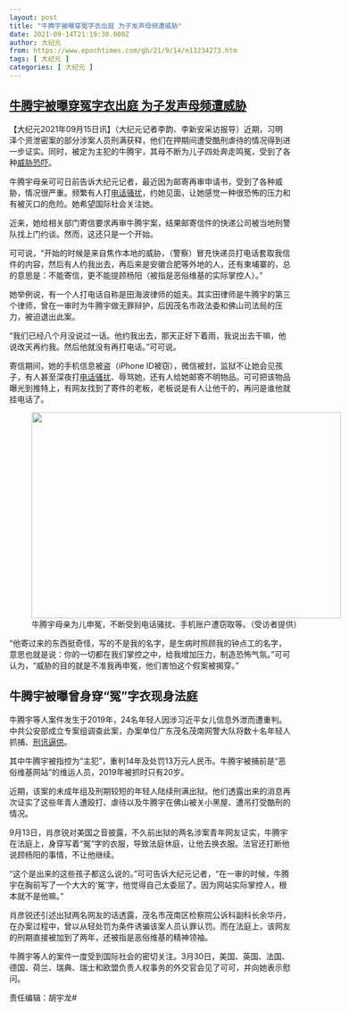 ```yaml
---
layout: post
title: "牛腾宇被曝穿冤字衣出庭 为子发声母频遭威胁"
date: 2021-09-14T21:19:30.000Z
author: 大纪元
from: https://www.epochtimes.com/gb/21/9/14/n13234273.htm
tags: [ 大纪元 ]
categories: [ 大纪元 ]
---
```

<!--1631654370000-->
[牛腾宇被曝穿冤字衣出庭 为子发声母频遭威胁](https://www.epochtimes.com/gb/21/9/14/n13234273.htm)
------

<div>
<p>【大纪元2021年09月15日讯】（<span class="s1">大纪元<span class="s1">记者李韵、李新安采访报导</span>）</span><span class="s1">近</span>期，习明泽个资泄密案的部分涉案人员刑满获释，他们在押期间遭受酷刑虐待的情况得到进一步证实。同时，被定为主犯的牛腾宇，其母不断为儿子四处奔走鸣冤，受到了各种<a href="https://www.epochtimes.com/gb/tag/%E5%A8%81%E8%83%81%E6%81%90%E5%90%93.html">威胁恐吓</a>。</p><p>牛腾宇母亲可可日前告诉大纪元记者，最近因为邮寄再审申请书，受到了各种威胁，情况很严重。频繁有人打<a href="https://www.epochtimes.com/gb/tag/%E7%94%B5%E8%AF%9D%E9%AA%9A%E6%89%B0.html">电话骚扰</a>，约她见面，让她感觉一种很恐怖的压力和有被灭口的危险。她希望国际社会关注她。</p><p>近来，她给相关部门寄信要求再审牛腾宇案，结果邮寄信件的快递公司被当地刑警队找上门约谈。然而，这还只是一个开始。</p><p>可可说，“开始的时候是来自焦作本地的威胁，（警察）冒充快递员打电话套取我信件的内容，然后有人约我出去，再后来是安徽合肥等外地的人，还有柬埔寨的，总的意思是：不能寄信，更不能提顾杨阳（被指是恶俗维基的实际掌控人）。”</p><p>她举例说，有一个人打电话自称是田海波律师的姐夫。其实田律师是牛腾宇的第三个律师，曾在一审时为牛腾宇做无罪辩护，后因茂名市政法委和佛山司法局的压力，被迫退出此案。</p><p>“我们已经八个月没说过一话。他约我出去，那天正好下着雨，我说出去干嘛，他说改天再约我。然后他就没有再打电话。”可可说。</p><p>寄信期间，她的手机信息被盗（iPhone ID被窃），微信被封，监狱不让她会见孩子，有人甚至深夜打<a href="https://www.epochtimes.com/gb/tag/%E7%94%B5%E8%AF%9D%E9%AA%9A%E6%89%B0.html">电话骚扰</a>、辱骂她，还有人给她邮寄不明物品。可可把该物品曝光到推特上，有网友找到了寄件的老板，老板说是有人让他干的，再问是谁他就挂电话了。</p><figure id="attachment_13234311" aria-describedby="caption-attachment-13234311" style="width: 554px" class="wp-caption aligncenter"><a target="_blank" href="https://i.epochtimes.com/assets/uploads/2021/09/id13234311-ntyFotoJet.jpg"><img class=" wp-image-13234311" src="https://i.epochtimes.com/assets/uploads/2021/09/id13234311-ntyFotoJet-600x400.jpg" alt="" width="554" height="369" /></a><figcaption id="caption-attachment-13234311" class="wp-caption-text">牛腾宇母亲为儿申冤，不断受到电话骚扰、手机账户遭窃取等。（受访者提供）</figcaption></figure><p>“他寄过来的东西挺奇怪，写的不是我的名字，是生病时照顾我的钟点工的名字，意思也就是说：你的一切都在我们掌控之中，给我增加压力，制造恐怖气氛。”可可认为，“威胁的目的就是不准我再申冤，他们害怕这个假案被揭穿。”</p><h2>牛腾宇被曝曾身穿“冤”字衣现身法庭</h2><p>牛腾宇等人案件发生于2019年，24名年轻人因涉习近平女儿信息外泄而遭重判。中共公安部成立专案组调查此案，办案单位广东茂名茂南网警大队将数十名年轻人抓捕、<a href="https://www.epochtimes.com/gb/tag/%E5%88%91%E8%AE%AF%E9%80%BC%E4%BE%9B.html">刑讯逼供</a>。</p><p>其中牛腾宇被指控为“主犯”，重判14年及处罚13万元人民币。牛腾宇被捕前是“恶俗维基网站”的维运人员，2019年被抓时只有20岁。</p><p>近期，该案的未成年组及刑期较短的年轻人陆续刑满出狱。他们透露出来的消息再次证实了这些年青人遭殴打、虐待以及牛腾宇在佛山被关小黑屋、遭吊打受酷刑的情况。</p><p>9月13日，肖彦锐对美国之音披露，不久前出狱的两名涉案青年网友证实，牛腾宇在法庭上，身穿写着“冤”字的衣服，导致法庭休庭，让他去换衣服。法官还打断他说顾杨阳的事情，不让他继续。</p><p>“这个是出来的这些孩子都这么说的。”可可告诉大纪元记者，“在一审的时候，牛腾宇在胸前写了一个大大的‘冤’字，他觉得自己太委屈了。因为网站实际掌控人，根本就不是他嘛。”</p><p>肖彦锐还引述出狱两名网友的话透露，茂名市茂南区检察院公诉科副科长余华丹，在办案过程中，曾以从轻处罚为条件诱骗该案人员认罪认罚。而在法庭上，该网友的刑期直接被加到了两年，还被指是恶俗维基的精神领袖。</p><p>牛腾宇等人的案件一度受到国际社会的密切关注。3月30日，美国、英国、法国、德国、荷兰、瑞典、瑞士和欧盟负责人权事务的外交官会见了可可，并向她表示慰问。</p><p>责任编辑：胡宇龙#</p>
</div>
